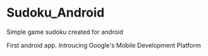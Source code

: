 Sudoku_Android
==============

Simple game sudoku created for android

First android app. 
Introucing Google's Mobile Development Platform
